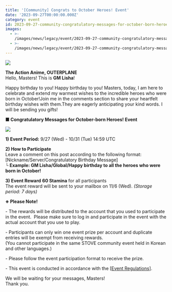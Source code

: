 ```yaml
---
title: '[Community] Congrats to October Heroes! Event'
date: '2023-09-27T00:00:00.000Z'
category: event
id: 2023-09-27-community-congratulatory-messages-for-october-born-heroes-event
images:
  - >-
    /images/news/legacy/event/2023-09-27-community-congratulatory-messages-for-october-born-heroes-event/f41a616db87b47bdb69f15770c440512.webp
  - >-
    /images/news/legacy/event/2023-09-27-community-congratulatory-messages-for-october-born-heroes-event/0c2bf77a026544e681e12b3a973a4eeb.webp
---
```


![](/images/news/legacy/event/2023-09-27-community-congratulatory-messages-for-october-born-heroes-event/f41a616db87b47bdb69f15770c440512.webp)  
  
**The Action Anime, OUTERPLANE**  
Hello, Masters! This is **GM Lisha**!  
  
Happy birthday to you! Happy birthday to you! Masters, today, I am here to celebrate and extend my warmest wishes to the incredible heroes who were born in October!Join me in the comments section to share your heartfelt birthday wishes with them.They are eagerly anticipating your kind words. I will be sending you gifts!

**■ Congratulatory Messages for October-born Heroes! Event**  
  

![](/images/news/legacy/event/2023-09-27-community-congratulatory-messages-for-october-born-heroes-event/0c2bf77a026544e681e12b3a973a4eeb.webp)  
  
**1) Event Period:** 9/27 (Wed) - 10/31 (Tue) 14:59 UTC

  
**2) How to Participate**  
Leave a comment on this post according to the following format: \[Nickname/Server/Congratulatory Birthday Message\]  
**└ Example: GM Lisha/Global/Happy birthday to all the heroes who were born in October!**  
  
**3) Event Reward** **60 Stamina** for all participants  
The event reward will be sent to your mailbox on 11/6 (Wed). *(Storage period: 7 days)*

**※ Please Note!**

\- The rewards will be distributed to the account that you used to participate in the event.  Please make sure to log in and participate in the event with the actual account that you use to play.

\- Participants can only win one event prize per account and duplicate entries will be exempt from receiving rewards.  
(You cannot participate in the same STOVE community event held in Korean and other languages.)

\- Please follow the event participation format to receive the prize.

\- This event is conducted in accordance with the \[[Event Regulations](https://www.smilegatemegaport.com/terms/index?gameType=MOBILE&termsType=8&langCode=en)\].

We will be waiting for your messages, Masters!  
Thank you.
